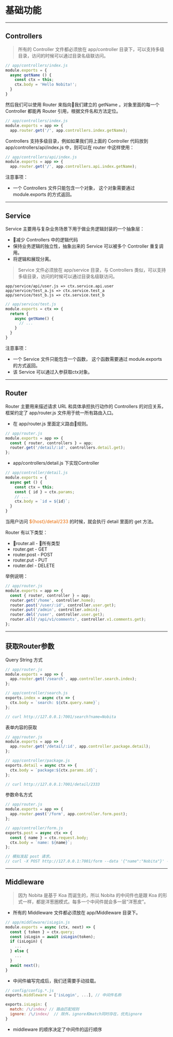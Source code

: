 # 基础功能
---
## Controllers
> 所有的 Controller 文件都必须放在 app/controller 目录下，可以支持多级目录，访问的时候可以通过目录名级联访问。

```js
// app/controllers/index.js
module.exports = {
  async getName () {
    const ctx = this;
    ctx.body = 'Hello Nobita!';
  }
}
```

然后我们可以使用 Router 来指向我们建立的 getName 。对象里面的每一个 Controller 都能再 Router 引用，根据文件名和方法定位。

```js
// app/controllers/index.js
module.exports = app => {
  app.router.get('/', app.controllers.index.getName);
```

Controllers 支持多级目录，例如如果我们将上面的 Controller 代码放到 app/controllers/api/index.js 中，则可以在 router 中这样使用：
```js
// app/controllers/api/index.js
module.exports = app => {
  app.router.get('/', app.controllers.api.index.getName);
```
注意事项：
- 一个 Controllers 文件只能包含一个对象， 这个对象需要通过 module.exports 的方式返回。

---

## Service
Service 主要用与复杂业务场景下用于做业务逻辑封装的一个抽象层：
- 减少 Controllers 中的逻辑代码
- 保持业务逻辑的独立性，抽象出来的 Service 可以被多个 Controller 重复调用。
- 将逻辑和展现分离。

> Service 文件必须放在 app/service 目录，与 Controllers 类似，可以支持多级目录，访问的时候可以通过目录名级联访问。

```
app/service/api/user.js => ctx.service.api.user
app/service/test_a.js => ctx.service.test_a
app/service/test_b.js => ctx.service.test_b
```

```js
// app/service/test.js
module.exports = ctx => { 
  return {
    async getName() {
      // ...
    }
  }
}
```
注意事项：
- 一个 Service 文件只能包含一个函数， 这个函数需要通过 module.exports 的方式返回。
- 该 Service 可以通过入参获取ctx对象。

---

## Router

Router 主要用来描述请求 URL 和具体承担执行动作的 Controllers 的对应关系， 框架约定了 app/router.js 文件用于统一所有路由入口。

- 在 app/router.js 里面定义路由规则。
```js
// app/router.js
module.exports = app => {
  const { router, controllers } = app;
  router.get('/detail/:id', controllers.detail.get);
};
```
- app/controllers/detail.js 下实现Controller
```js
// app/controller/detail.js
module.exports = {
  async get () {
    const ctx = this;
    const { id } = ctx.params;
    // ...
    ctx.body = `id = ${id}`;
  }
}
```

当用户访问 <font color=#e96900>${host}/detail/233</font> 的时候，就会执行 detail 里面的
get 方法。

Router 有以下类型：
 - router.all - 所有类型
 - router.get - GET
 - router.post - POST
 - router.put - PUT
 - router.del - DELETE

举例说明：
```js
// app/router.js
module.exports = app => {
  const { router, controller } = app;
  router.get('/home', controller.home);
  router.post('/user/:id', controller.user.get);
  router.put('/admin', controller.admin);
  router.del('/user', controller.user.get);
  router.all('/api/v1/comments', controller.v1.comments.get);
};
```

---
## 获取Router参数

Query String 方式
```js
// app/router.js
module.exports = app => {
  app.router.get('/search', app.controller.search.index);
};

// app/controller/search.js
exports.index = async ctx => {
  ctx.body = `search: ${ctx.query.name}`;
};

// curl http://127.0.0.1:7001/search?name=Nobita
```

表单内容的获取
```js
// app/router.js
module.exports = app => {
  app.router.get('/detail/:id', app.controller.package.detail);
};

// app/controller/package.js
exports.detail = async ctx => {
  ctx.body = `package:${ctx.params.id}`;
};

// curl http://127.0.0.1:7001/detail/2333
```

参数命名方式
```js
// app/router.js
module.exports = app => {
  app.router.post('/form', app.controller.form.post);
};

// app/controller/form.js
exports.post = async ctx => {
  const { name } = ctx.request.body;
  ctx.body = `name: ${name}`;
};

// 模拟发起 post 请求。
// curl -X POST http://127.0.0.1:7001/form --data '{"name":"Nobita"}' --header 'Content-Type:application/json'
```
---

## Middleware
> 因为 Nobita 是基于 Koa 而诞生的，所以 Nobita 的中间件也是跟 Koa 的形式一样，都是洋葱圈模式。每多一个中间件就会多一层“洋葱皮”。

- 所有的 Middleware 文件都必须放在 app/Middleware 目录下。

```js
// app/middleware/isLogin.js
module.exports = async (ctx, next) => {
  const { token } = ctx.query;
  const isLogin = await isLogin(token);
  if (isLogin) {
    ...
  } else {
    ... 
  }
  await next();
}
```

- 中间件编写完成后，我们还需要手动挂载。

```js
// config/config.*.js
exports.middleware = ['isLogin', ...], // 中间件名称

exports.isLogin: {
  match: /\/index/ // 路由匹配规则
  ignore: /\/index/  // 除外，ignore和match同时存在，优先ignore
}
```

- middleware 的顺序决定了中间件的运行顺序
